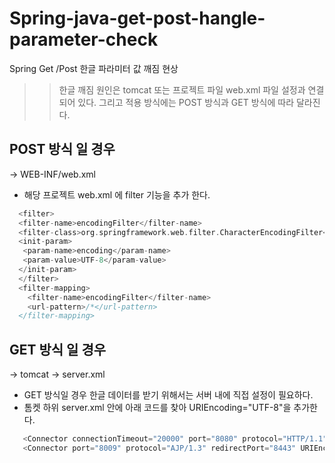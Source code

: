 # Spring-java-get-post-hangle-parameter-check
Spring Get /Post 한글 파라미터 값 깨짐 현상

>>한글 깨짐 원인은 tomcat 또는 프로젝트 파일 web.xml 파일 설정과 연결되어 있다.
>>그리고 적용 방식에는 POST 방식과 GET 방식에 따라 달라진다.

## POST 방식 일 경우
-> WEB-INF/web.xml
  * 해당 프로젝트 web.xml 에 filter 기능을 추가 한다.

```C
  <filter>
  <filter-name>encodingFilter</filter-name>
  <filter-class>org.springframework.web.filter.CharacterEncodingFilter</filter-class>
  <init-param>
   <param-name>encoding</param-name>
   <param-value>UTF-8</param-value>
  </init-param>
  </filter>
  <filter-mapping>
    <filter-name>encodingFilter</filter-name>
    <url-pattern>/*</url-pattern>
  </filter-mapping>
```

## GET 방식 일 경우
-> tomcat -> server.xml
 * GET 방식일 경우 한글 데이터를 받기 위해서는 서버 내에 직접 설정이 필요하다.
 * 톰켓 하위 server.xml 안에 아래 코드를 찾아 URIEncoding="UTF-8"을 추가한다.
 ```C
    <Connector connectionTimeout="20000" port="8080" protocol="HTTP/1.1" redirectPort="8443" URIEncoding="UTF-8"/>
    <Connector port="8009" protocol="AJP/1.3" redirectPort="8443" URIEncoding="UTF-8"/>
 ```

